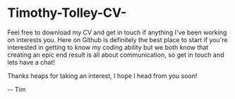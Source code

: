 # Timothy-Tolley-CV-

Feel free to download my CV and get in touch if anything I've been working on interests you. Here on Github is definitely the best place to start if you're interested in getting to know my coding ability but we both know that creating an epic end result is all about communication, so get in touch and lets have a chat! 

Thanks heaps for taking an interest, I hope I head from you soon! 

-- Tim 
